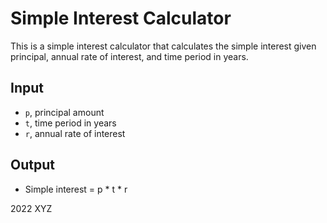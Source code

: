 

# Simple Interest Calculator

This is a simple interest calculator that calculates the simple interest given principal, annual rate of interest, and time period in years.

## Input
- `p`, principal amount
- `t`, time period in years
- `r`, annual rate of interest

## Output
- Simple interest = p * t * r


2022 XYZ
